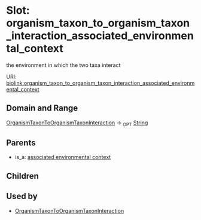 
# Slot: organism_taxon_to_organism_taxon_interaction_associated_environmental_context


the environment in which the two taxa interact

URI: [biolink:organism_taxon_to_organism_taxon_interaction_associated_environmental_context](https://w3id.org/biolink/vocab/organism_taxon_to_organism_taxon_interaction_associated_environmental_context)


## Domain and Range

[OrganismTaxonToOrganismTaxonInteraction](OrganismTaxonToOrganismTaxonInteraction.md) ->  <sub>OPT</sub>
 [String](types/String.md)

## Parents

 *  is_a: [associated environmental context](associated_environmental_context.md)

## Children


## Used by

 * [OrganismTaxonToOrganismTaxonInteraction](OrganismTaxonToOrganismTaxonInteraction.md)
